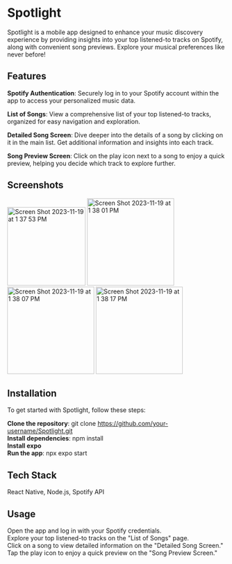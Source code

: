 # Spotlight
Spotlight is a mobile app designed to enhance your music discovery experience by providing insights into your top listened-to tracks on Spotify, along with convenient song previews. Explore your musical preferences like never before!

## Features
**Spotify Authentication**: Securely log in to your Spotify account within the app to access your personalized music data.<br>

**List of Songs**: View a comprehensive list of your top listened-to tracks, organized for easy navigation and exploration.<br>

**Detailed Song Screen**: Dive deeper into the details of a song by clicking on it in the main list. Get additional information and insights into each track.<br>

**Song Preview Screen**: Click on the play icon next to a song to enjoy a quick preview, helping you decide which track to explore further.<br>

## Screenshots
<img width="180" alt="Screen Shot 2023-11-19 at 1 37 53 PM" src="https://github.com/nikitab7/spotifyclone/assets/106767139/a0f49930-6e1b-4f40-ad96-b33db40d98e0">   

<img width="200" alt="Screen Shot 2023-11-19 at 1 38 01 PM" src="https://github.com/nikitab7/spotifyclone/assets/106767139/8d4b1dd4-35e4-4308-a9dd-6727707d218f">    

<img width="200" alt="Screen Shot 2023-11-19 at 1 38 07 PM" src="https://github.com/nikitab7/spotifyclone/assets/106767139/2ed65ded-b401-40b6-82bb-b76d8f5504d3">    

<img width="200" alt="Screen Shot 2023-11-19 at 1 38 17 PM" src="https://github.com/nikitab7/spotifyclone/assets/106767139/bccc4b9c-2e57-41b4-8e49-d8c3f453e1d4">

## Installation</b>
To get started with Spotlight, follow these steps:<br>

**Clone the repository**: git clone https://github.com/your-username/Spotlight.git 
<br>
**Install dependencies**: npm install
<br>
**Install expo**
<br>
**Run the app**: npx expo start
<br>

## Tech Stack</b>
React Native, Node.js, Spotify API<br>

## Usage</b>
Open the app and log in with your Spotify credentials.<br>
Explore your top listened-to tracks on the "List of Songs" page.<br>
Click on a song to view detailed information on the "Detailed Song Screen."<br>
Tap the play icon to enjoy a quick preview on the "Song Preview Screen."<br>



